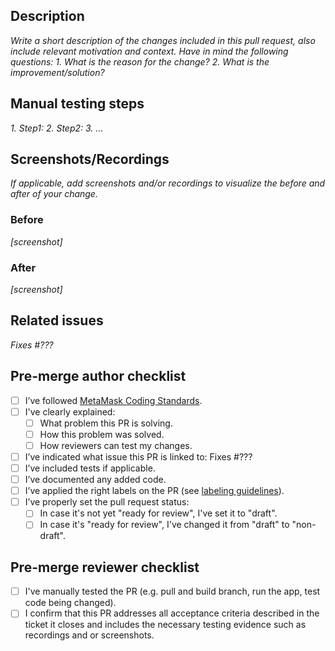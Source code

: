 ## **Description**
_Write a short description of the changes included in this pull request, also include relevant motivation and context. Have in mind the following questions:_
_1. What is the reason for the change?_
_2. What is the improvement/solution?_

## **Manual testing steps**

_1. Step1:_
_2. Step2:_
_3. ..._

## **Screenshots/Recordings**

_If applicable, add screenshots and/or recordings to visualize the before and after of your change._

### **Before**

_[screenshot]_

### **After**

_[screenshot]_

## **Related issues**

_Fixes #???_

## **Pre-merge author checklist**

- [ ] I’ve followed [MetaMask Coding Standards](https://github.com/MetaMask/metamask-extension/blob/develop/.github/guidelines/CODING_GUIDELINES.md).
- [ ] I've clearly explained:
  - [ ] What problem this PR is solving.
  - [ ] How this problem was solved.
  - [ ] How reviewers can test my changes.
- [ ] I’ve indicated what issue this PR is linked to: Fixes #???
- [ ] I’ve included tests if applicable.
- [ ] I’ve documented any added code.
- [ ] I’ve applied the right labels on the PR (see [labeling guidelines](https://github.com/MetaMask/metamask-extension/blob/develop/.github/guidelines/LABELING_GUIDELINES.md)).
- [ ] I’ve properly set the pull request status:
  - [ ] In case it's not yet "ready for review", I've set it to "draft".
  - [ ] In case it's "ready for review", I've changed it from "draft" to "non-draft".

## **Pre-merge reviewer checklist**

- [ ] I've manually tested the PR (e.g. pull and build branch, run the app, test code being changed).
- [ ] I confirm that this PR addresses all acceptance criteria described in the ticket it closes and includes the necessary testing evidence such as recordings and or screenshots.
